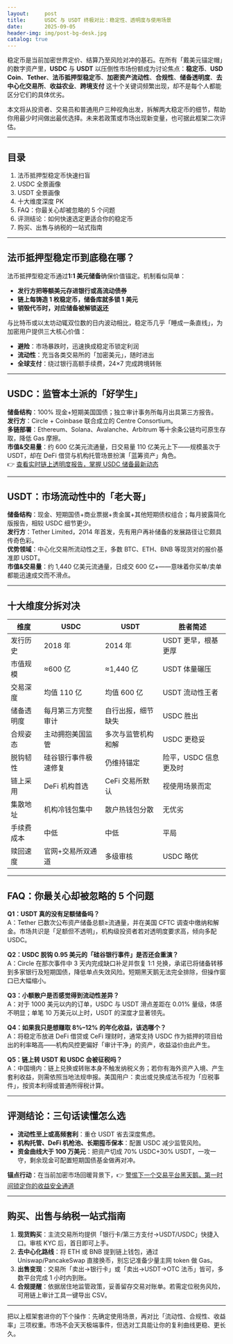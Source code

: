 ```yaml
---
layout:     post
title:      USDC 与 USDT 终极对比：稳定性、透明度与使用场景
date:       2025-09-05
header-img: img/post-bg-desk.jpg
catalog: true
---
```


稳定币是当前加密世界定价、结算乃至风险对冲的基石。在所有「戴美元锚定帽」的数字资产里，**USDC** 与 **USDT** 以压倒性市场份额成为讨论焦点：**稳定币**、**USD Coin**、**Tether**、**法币抵押型稳定币**、**加密资产流动性**、**合规性**、**储备透明度**、**去中心化交易所**、**收益农业**、**跨境支付** 这十个关键词频繁出现，却不是每个人都能区分它们的具体优劣。

本文将从投资者、交易员和普通用户三种视角出发，拆解两大稳定币的细节，帮助你用最少时间做出最优选择。未来若政策或市场出现新变量，也可据此框架二次评估。

---

## 目录

1. 法币抵押型稳定币快速扫盲
2. USDC 全景画像
3. USDT 全景画像
4. 十大维度深度 PK
5. FAQ：你最关心却被忽略的 5 个问题
6. 评测结论：如何快速选定更适合你的稳定币
7. 购买、出售与纳税的一站式指南

---

## 法币抵押型稳定币到底稳在哪？

法币抵押型稳定币通过**1:1 美元储备**确保价值锚定。机制看似简单：  
- **发行方把等额美元存进银行或高流动债券**  
- **链上每铸造 1 枚稳定币，储备库就多锁 1 美元**  
- **销毁代币时，对应储备被解锁返还**

与比特币或以太坊动辄双位数的日内波动相比，稳定币几乎「睡成一条直线」，为加密用户提供三大核心价值：

- **避险**：市场暴跌时，迅速换成稳定币锁定利润  
- **流动性**：充当各类交易所的「加密美元」，随时进出  
- **全球支付**：绕过银行高额手续费，24×7 完成跨境转账

---

## USDC：监管本土派的「好学生」

**储备结构**：100% 现金+短期美国国债；独立审计事务所每月出具第三方报告。  
**发行方**：Circle + Coinbase 联合成立的 Centre Consortium。  
**多链部署**：Ethereum、Solana、Avalanche、Arbitrum 等十余条公链均可原生存取，降低 Gas 摩擦。  
**市值&交易量**：约 600 亿美元流通量，日交易量 110 亿美元上下——规模虽次于 USDT，却在 DeFi 借贷与机构托管场景扮演「蓝筹资产」角色。  
👉 [查看实时链上透明度报告，掌握 USDC 储备最新动态](https://okxdog.com/)

---

## USDT：市场流动性中的「老大哥」

**储备结构**：现金、短期国债+商业票据+贵金属+其他短期债权组合；每月披露简化版报告，相较 USDC 细节更少。  
**发行方**：Tether Limited，2014 年首发，先有用户再补储备的发展路径让它颇具传奇色彩。  
**优势领域**：中心化交易所流动性之王，多数 BTC、ETH、BNB 等现货对的报价基准即 USDT。  
**市值&交易量**：约 1,440 亿美元流通量，日成交 600 亿+——意味着你买单/卖单都能迅速成交而不滑点。

---

## 十大维度分拆对决

| 维度 | USDC | USDT | 胜者简述 |
|---|---|---|---|
| 发行历史 | 2018 年 | 2014 年 | USDT 更早，根基更厚 |
| 市值规模 | ≈600 亿 | ≈1,440 亿 | USDT 体量碾压 |
| 交易深度 | 均值 110 亿 | 均值 600 亿 | USDT 流动性王者 |
| 储备透明度 | 每月第三方完整审计 | 自行出报，细节缺失 | USDC 胜出 |
| 合规姿态 | 主动拥抱美国监管 | 多次与监管机构和解 | USDC 更稳妥 |
| 脱钩韧性 | 硅谷银行事件极速修复 | 仍维持锚定 | 险平，USDC 信息更及时 |
| 链上采用 | DeFi 机构首选 | CeFi 交易所默认 | 视使用场景而定 |
| 集散地址 | 机构冷钱包集中 | 散户热钱包分散 | 无优劣 |
| 手续费成本 | 中低 | 中低 | 平局 |
| 赎回速度 | 官网+交易所双通道 | 多级审核 | USDC 略优 |

---

## FAQ：你最关心却被忽略的 5 个问题

**Q1：USDT 真的没有足额储备吗？**  
A：Tether 已数次公布资产储备总额≥流通量，并在美国 CFTC 调查中缴纳和解金。市场共识是「足额但不透明」，机构级投资者若对透明度要求高，倾向多配 USDC。

**Q2：USDC 脱钩 0.95 美元的「硅谷银行事件」是否还会重演？**  
A：Circle 在那次事件中 3 天内完成缺口补足并恢复 1:1 兑换，承诺已将储备转移到多家银行及短期国债，降低单点失效风险。短期黑天鹅无法完全排除，但操作窗口已大幅缩小。

**Q3：小额散户是否感觉得到流动性差异？**  
A：对于 1000 美元以内的订单，USDC 与 USDT 滑点差距在 0.01% 量级，体感不明显；单笔 10 万美元以上时，USDT 的深度才显著领先。

**Q4：如果我只是想赚取 8%–12% 的年化收益，该选哪个？**  
A：将稳定币放进 DeFi 借贷或 CeFi 理财时，通常支持 USDC 作为抵押的项目给出的利率略高——机构风控更偏好「审计干净」的资产，收益溢价由此产生。

**Q5：链上转 USDT 和 USDC 会被征税吗？**  
A：中国境内：链上兑换或转账本身不触发纳税义务；若你有海外资产入境、产生套利收益，则需依照当地法规申报。美国用户：卖出或兑换成法币视为「应税事件」，按资本利得或普通所得税计算。

---

## 评测结论：三句话读懂怎么选

- **流动性至上或高频套利**：重仓 USDT 省去深度焦虑。  
- **机构托管、DeFi 机枪池、长期囤币保本**：配置 USDC 减少监管风险。  
- **资金曲线大于 100 万美元**：把资产切成 70% USDC+30% USDT，一攻一守，剩余现金可配置短期国债基金做再对冲。

**锚点行动**：在当前加密市场回暖背景下，👉 [警惕下一个交易平台黑天鹅，第一时间锁定你的收益安全通道](https://okxdog.com/)

---

## 购买、出售与纳税一站式指南

1. **现货购买**：主流交易所均提供「银行卡/第三方支付→USDT/USDC」快捷入口。审核 KYC 后，首日即可上手。  
2. **去中心化路线**：将 ETH 或 BNB 提到链上钱包，通过 Uniswap/PancakeSwap 直接换币，别忘记准备少量主网 token 做 Gas。  
3. **出售变现**：交易所「卖出→银行卡」或「卖出→USDT→OTC 法币」皆可，多数平台完成 1 小时内到账。  
4. **合规提醒**：依据居住地监管政策，妥善留存交易对账单。若需定位税务风险，可用链上审计工具一键导出 CSV。

---

把以上框架套进你的下个操作：先确定使用场景，再对比「流动性、合规性、收益率」三项权重。市场不会天天极端事件，但选对工具能让你的复利曲线更稳、更长久。